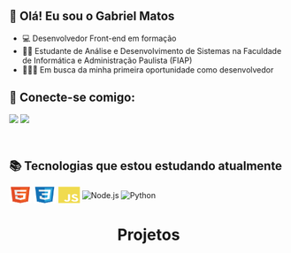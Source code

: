 <div align="left"> 
  
## 👋 Olá! Eu sou o Gabriel Matos
  
- 💻 Desenvolvedor Front-end em formação
- 🧑‍🎓 Estudante de Análise e Desenvolvimento de Sistemas na Faculdade de Informática e Administração Paulista (FIAP)
- 👨🏼‍💻 Em busca da minha primeira oportunidade como desenvolvedor

## 🔁 Conecte-se comigo:
<a href="https://www.linkedin.com/in/gabriel-matosf/" target="_blank"><img src="https://img.shields.io/badge/-LinkedIn-%230077B5?style=for-the-badge&logo=linkedin&logoColor=white" target="_blank"></a> 
<a href = "mailto:matosg467@gmail.com"><img src="https://img.shields.io/badge/-Gmail-%23333?style=for-the-badge&logo=gmail&logoColor=white" target="_blank"></a>

<br/>

## 📚 Tecnologias que estou estudando atualmente
<div style="">
  <img align="center" alt="HTML" height="30" width="40" src="https://raw.githubusercontent.com/devicons/devicon/master/icons/html5/html5-original.svg">
  <img align="center" alt="CSS" height="30" width="40" src="https://raw.githubusercontent.com/devicons/devicon/master/icons/css3/css3-original.svg">   
  <img align="center" alt="JavaScript" height="30" width="40" src="https://raw.githubusercontent.com/devicons/devicon/master/icons/javascript/javascript-plain.svg">
  <img align="center" alt="Node.js" height="30" width="40" src="https://cdn.jsdelivr.net/gh/devicons/devicon@latest/icons/nodejs/nodejs-original.svg">
  <img align="center" alt="Python" height="30" width="40" src="https://cdn.jsdelivr.net/gh/devicons/devicon@latest/icons/python/python-original.svg">
    
</div>

##

<h1 align="center"> Projetos </h1>
<div align="left"> 

<div>


